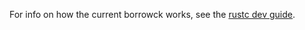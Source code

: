For info on how the current borrowck works, see the [rustc dev guide].

[rustc dev guide]: https://rustc-dev-guide.rust-lang.org/borrow_check.html
